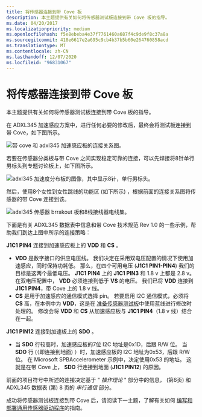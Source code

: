 ```yaml
---
title: 将传感器连接到带 Cove 板
description: 本主题提供有关如何将传感器测试板连接到带 Cove 板的指导。
ms.date: 04/20/2017
ms.localizationpriority: medium
ms.openlocfilehash: f5e8ebeba4e37f7761460a687f4c9de9f8c37a8a
ms.sourcegitcommit: 418e6617e2a695c9cb4b37b5b60e264760858acd
ms.translationtype: MT
ms.contentlocale: zh-CN
ms.lasthandoff: 12/07/2020
ms.locfileid: "96831067"
---
```

# <a name="connect-your-sensor-to-the-sharks-cove-board"></a>将传感器连接到带 Cove 板


本主题提供有关如何将传感器测试板连接到带 Cove 板的指导。

在 ADXL345 加速感应方案中，进行任何必要的修改后，最终会将测试板连接到带 Cove，如下图所示。

![带 cove 和 adxl345 加速感应板的连接关系图。](images/sensor-header.png)

若要在传感器分类板与带 Cove 之间实现稳定可靠的连接，可以先焊接将8针单行男标头到专题讨论板上，如下图所示。

![adxl345 加速度分布板的图像，其中显示8针，单行男标头。](images/adxl-header.png)

然后，使用8个女性到女性跳线的功能区 (如下所示) ，根据前面的连接关系图将传感器的带 Cove 连接到该。

![adxl345 传感器 brrakout 板和8线接线器电线集。](images/snsr-n-jumpers.png)

下面是有关 ADXL345 数据表中信息和带 Cove 技术规范 Rev 1.0 的一些示例，帮助我们到达上图中所示的连接策略：

**J1C1 PIN4** 连接到加速感应板上的 **VDD** 和 **CS** 。

-   **VDD** 是数字接口的供应电压线。 我们决定在采用双电压配置的情况下使用加速感应，同时保持功耗低。 那么，在四个可用电压 (**J1C1 PIN1-PIN4**) 我们的目标是这两个最低电压。 **J1C1 PIN4** 上的 **J1C1 PIN3** 和 1.8 v 上都是 2.8 v。 在双电压配置中， **VDD** 必须连接到低于 **VS** 的电压。 我们已将 **VDD** 连接到 **J1C1 PIN4**，带 Cove 上的 1.8 v 线。
-   **CS** 是用于加速感应的通信模式选择 pin。 若要启用 I2C 通信模式，必须将 **CS** 高，在本例中为 **VDD**，这是在 [准备传感器测试板](prepare-your-sensor-test-board.md)中使用蓝线进行修改时处理的。 修改会将 **VDD** 和 **CS** 从加速感应板与 **J1C1 PIN4**（1.8 v 线）结合在一起。

**J1C1 PIN12** 连接到加速板上的 **SDO** 。

-   当 **SDO** 行较高时，加速感应板的7位 I2C 地址是0x1D，后跟 R/W 位。 当 **SDO** 行 (（即连接到地面) ）时，加速感应板的 I2C 地址为0x53，后跟 R/W 位。 在 Microsoft SPBAccelerometer 示例中，决定使用0x53 的地址。 这就是在带 Cove 上， **SDO** 行连接到地面 (**J1C1 PIN12**) 的原因。

前面的项目符号中所述的连接决定基于 " *操作理论* " 部分中的信息， (第6页) 和 ADXL345 数据表 (第) 8 页的 *串行通信* 部分。

成功将传感器测试板连接到带 Cove 后，请阅读下一主题，了解有关如何 [编写和部署通用传感器驱动程序](write-and-deploy-your-universal-sensor-driver.md)的指南。

 

 




